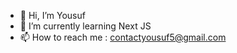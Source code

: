 - 👋 Hi, I’m Yousuf
- 🌱 I’m currently learning Next JS
- 📫 How to reach me : contactyousuf5@gmail.com

<!---
yousufnoor5/yousufnoor5 is a ✨ special ✨ repository because its `README.md` (this file) appears on your GitHub profile.
You can click the Preview link to take a look at your changes.
--->
